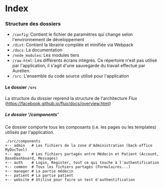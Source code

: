 # Index

### Structure des dossiers

- `/config`: Contient le fichier de paramètres qui change selon l'environnement de développement
- `/dist`: Contient la librairie compilée et minifiée via Webpack
- `/docs`: La documentation
- `/node_modules`: Les modules tiers
- `/raw-html`: Les différents écrans intégrés. Ce répertoire n'est pas utilisé par l'application, il s'agit d'une sauvegarde du travail effectué par Aurélien.
- `/src`: L'ensemble du code source utilisé pour l'application

#### Le dossier `/src`

La structure du dossier reprend la structure de l'architecture Flux (https://facebook.github.io/flux/docs/overview.html)


##### Le dossier '/components'

Ce dossier comporte tous les composants (i.e. les pages ou les templates) utilisés par l'application.

```
./src/components
+-- admin   # Les fichiers de la zone d'Administration (back-office MyDocTool)
+-- app     # Les fichiers partagés entre Médecin et Patient (Account, BaseDashboard, Messages)
+-- auth    # Login, Register, tout ce qui touche à l'authentification
+-- common  # Tous les fichiers partagés (Formulaires...)
+-- manager # La partie médecin
+-- patient # La partie patient
+-- website # Utilisé pour faire un test d'authentification
```